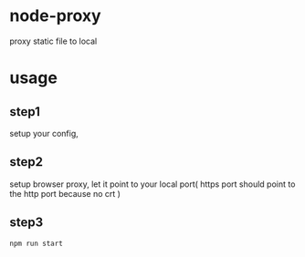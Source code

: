 # node-proxy
proxy static file to local

# usage
## step1
setup your config,
## step2
setup browser proxy, let it point to your local port( https port should point to the http port because no crt )
## step3
```bash
npm run start
```